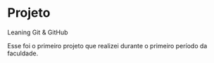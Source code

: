 # Projeto
 Leaning Git & GitHub

Esse foi o primeiro projeto que realizei durante o primeiro período da faculdade.
